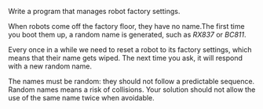 Write a program that manages robot factory settings.

When robots come off the factory floor, they have no name.The first time you boot them up, a random name is generated, such as _RX837_ or _BC811_.

Every once in a while we need to reset a robot to its factory settings, which means that their name gets wiped. The next time you ask, it will respond with a new random name.

The names must be random: they should not follow a predictable sequence. Random names means a risk of collisions. Your solution should not allow the use of the same name twice when avoidable.